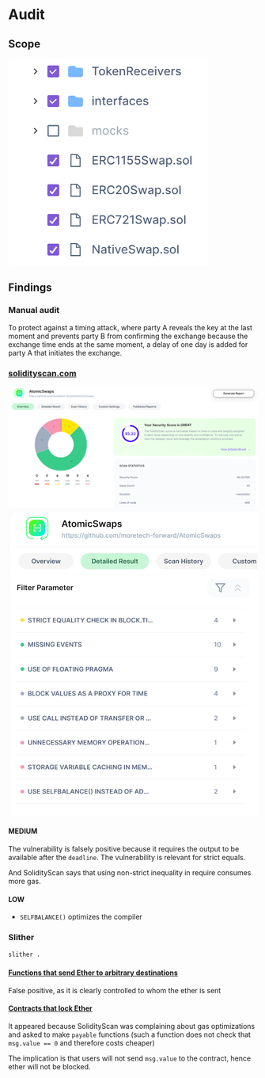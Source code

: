 # Audit

## Scope

![alt text](image-1.png)

## Findings

### Manual audit

To protect against a timing attack, where party A reveals the key at the last moment and prevents party B from confirming the exchange because the exchange time ends at the same moment, a delay of one day is added for party A that initiates the exchange.

### [solidityscan.com](solidityscan.com)

![alt text](image-2.png)
![alt text](image.png)

#### MEDIUM

The vulnerability is falsely positive because it requires the output to be available after the `deadline`.
The vulnerability is relevant for strict equals.

And SolidityScan says that using non-strict inequality in require consumes more gas.

#### LOW

- `SELFBALANCE()` optimizes the compiler

### Slither

```sh
slither .
```

#### [Functions that send Ether to arbitrary destinations](https://github.com/crytic/slither/wiki/Detector-Documentation#functions-that-send-ether-to-arbitrary-destinations)

False positive, as it is clearly controlled to whom the ether is sent

#### [Contracts that lock Ether](https://github.com/crytic/slither/wiki/Detector-Documentation#contracts-that-lock-ether)

It appeared because SolidityScan was complaining about gas optimizations and asked to make `payable` functions (such a function does not check that `msg.value == 0` and therefore costs cheaper)

The implication is that users will not send `msg.value` to the contract, hence ether will not be blocked.
